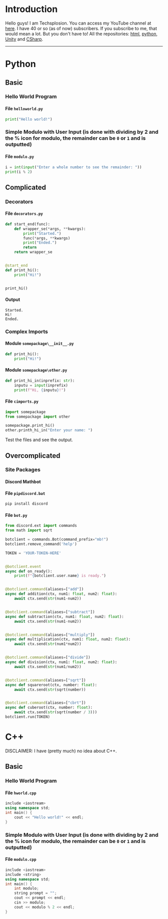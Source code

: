# Introduction
Hello guys! I am Techsplosion. You can access my YouTube channel at [here](https://www.youtube.com/channel/UCzbYYyFvd5lXhEK_EdnPkTw). I have 40 or so (as of now) subscribers.
If you subscribe to me, that would mean a lot. But you don't have to! All the repositories: [html](https://github.com/Techsplosion/html), [python](https://github.com/Techsplosion/python), [Unity](https://github.com/Techsplosion/Unity) and [CSharp](https://github.com/Techsplosion/CSharp).
***
# Python
## Basic
### Hello World Program
#### File `helloworld.py`
```py
print("Hello world!")
```
### Simple Modulo with User Input (is done with dividing by 2 and the % icon for modulo, the remainder can be `0` or `1` and is outputted)
#### File `modulo.py`
```py
i = int(input("Enter a whole number to see the remainder: "))
print(i % 2)
```
## Complicated
### Decorators
#### File `decorators.py`
```py
def start_end(func):
	def wrapper_se(*args, **kwargs):
		print("Started.")
		func(*args, **kwargs)
		print("Ended.")
		return
	return wrapper_se


@start_end
def print_hi():
	print("Hi!")


print_hi()
```
#### Output
```
Started.
Hi!
Ended.
```
### Complex Imports
#### Module `somepackage\__init__.py`
```py
def print_hi():
	print("Hi!")
```
#### Module `somepackage\other.py`
```py
def print_hi_in(inprefix: str):
	inputu = input(inprefix)
	print(f"Hi, {inputu}!")
```
#### File `cimports.py`
```py
import somepackage
from somepackage import other

somepackage.print_hi()
other.printh_hi_in("Enter your name: ")
```
Test the files and see the output.
## Overcomplicated
### Site Packages
#### Discord Mathbot
#### File `pipdiscord.bat`
```bat
pip install discord
```
#### File `bot.py`
```py
from discord.ext import commands
from math import sqrt

botclient = commands.Bot(command_prefix="mb!")
botclient.remove_command('help')

TOKEN = 'YOUR-TOKEN-HERE'


@botclient.event
async def on_ready():
	print(f"{botclient.user.name} is ready.")


@botclient.command(aliases=["add"])
async def addition(ctx, num1: float, num2: float):
	await ctx.send(str(num1-num2))


@botclient.command(aliases=["subtract"])
async def subtraction(ctx, num1: float, num2: float):
	await ctx.send(str(num1-num2))


@botclient.command(aliases=["multiply"])
async def multiplication(ctx, num1: float, num2: float):
	await ctx.send(str(num1*num2))


@botclient.command(aliases=["divide"])
async def division(ctx, num1: float, num2: float):
	await ctx.send(str(num1/num2))


@botclient.command(aliases=["sqrt"])
async def squareroot(ctx, number: float):
	await ctx.send(str(sqrt(number))


@botclient.command(aliases=["cbrt"])
async def cuberoot(ctx, number: float):
	await ctx.send(str(sqrt(number / 3)))
botclient.run(TOKEN)
```
# C++
DISCLAIMER: I have (pretty much) no idea about C++.
## Basic
### Hello World Program
#### File `hworld.cpp`
```cpp
include <iostream>
using namespace std;
int main() {
	cout << "Hello world!" << endl;
}
```
### Simple Modulo with User Input (is done with dividing by 2 and the % icon for modulo, the remainder can be `0` or `1` and is outputted)
#### File `modulo.cpp`
```cpp
include <iostream>
include <string>
using namespace std;
int main() {
	int modulo;
	string prompt = "";
	cout << prompt << endl;
	cin >> modulo;
	cout << modulo % 2 << endl; 
}
```
